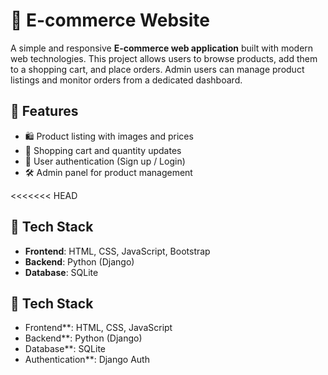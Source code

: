 # 🛒 E-commerce Website

A simple and responsive **E-commerce web application** built with modern web technologies. This project allows users to browse products, add them to a shopping cart, and place orders. Admin users can manage product listings and monitor orders from a dedicated dashboard.

## 🚀 Features

- 🛍️ Product listing with images and prices
- 🛒 Shopping cart and quantity updates
- 👤 User authentication (Sign up / Login)
- 🛠️ Admin panel for product management

<<<<<<< HEAD
## 🧰 Tech Stack
- **Frontend**: HTML, CSS, JavaScript, Bootstrap
- **Backend**: Python (Django)
- **Database**: SQLite 

## 🧰 Tech Stack

- Frontend**: HTML, CSS, JavaScript
- Backend**: Python (Django) 
- Database**: SQLite 
- Authentication**: Django Auth 



